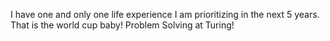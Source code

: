 I have one and only one life experience I am prioritizing in the next 5 years. That is the world cup baby!
Problem Solving at Turing!
